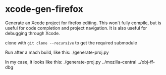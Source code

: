 # xcode-gen-firefox
Generate an Xcode project for firefox editing. This won't fully compile, but is useful for code completion and project navigation. It is also useful for debugging through Xcode.

clone with `git clone --recursive` to get the required submodule

Run after a mach build, like this:
./generate-proj.py <path to source> <path to object dir>

In my case, it looks like this:
./generate-proj.py ../mozilla-central ../obj-ff-dbg

